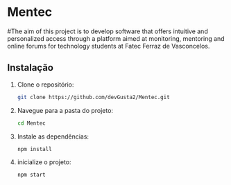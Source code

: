 # Mentec
#The aim of this project is to develop software that offers intuitive and personalized access through a platform aimed at monitoring, mentoring and online forums for technology students at Fatec Ferraz de Vasconcelos.


## Instalação

1. Clone o repositório:
    ```bash
    git clone https://github.com/devGusta2/Mentec.git
    ```
2. Navegue para a pasta do projeto:
    ```bash
    cd Mentec
    ```
3. Instale as dependências:
    ```bash
    npm install
    ```
4. inicialize o projeto:
    ```bash
    npm start
    ```
